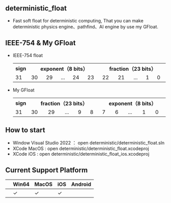 ## deterministic_float
 * Fast soft float for deterministic computing, That
you can make deterministic physics engine、pathfind、AI engine by use my GFloat.
## IEEE-754 & My GFloat
* IEEE-754 float
  <table  >
    <tr>
        <th align="center" >sign</th>
        <th align="center" colspan = "5" width="400">exponent（8 bits）</th>
        <th align="center" colspan = "5" width="400">fraction（23 bits）</th>
    </tr>
    <tr>
        <td >31</td>
        <td >30</td><td>29</td><td>...</td><td>24</td><td>23</td>
        <td >22</td><td>21</td><td>...</td><td>1</td><td>0</td>
    </tr>
    </table>
* My GFloat
  <table  >
    <tr>
        <th align="center" >sign</th>
        <th align="center" colspan = "5" width="400">fraction（23 bits）</th>
        <th align="center" colspan = "5" width="400">exponent（8 bits）</th>
    </tr>
    <tr>
        <td >31</td>
        <td >30</td><td>29</td><td>...</td><td>9</td><td>8</td>
        <td >7</td><td>6</td><td>...</td><td>1</td><td>0</td>
    </tr>
    </table>
## How to start
 * Window Visual Studio 2022 ： open deterministic/deterministic_float.sln
 * XCode MacOS : open deterministic/deterministic_float.xcodeproj
 * XCode iOS   : open deterministic/deterministic_float_ios.xcodeproj 

## Current Support Platform
||Win64|MacOS| iOS| Android|
|--|--|--|--|--|
|| $\checkmark$  |$\checkmark$|$\checkmark$|  |





